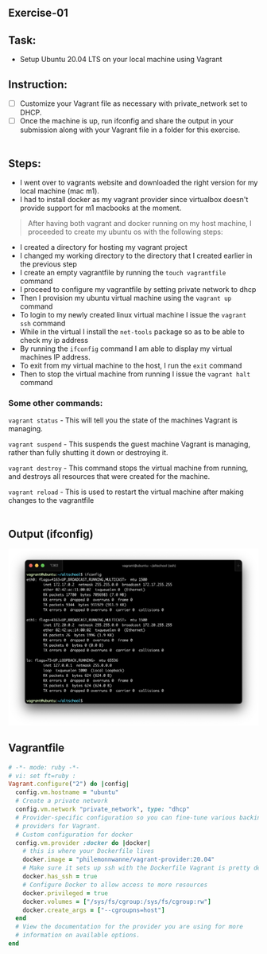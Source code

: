 ## Exercise-01

## Task: 
* Setup Ubuntu 20.04 LTS on your local machine using Vagrant

## Instruction: 
- [ ] Customize your Vagrant file as necessary with private_network set to DHCP.
- [ ] Once the machine is up, run ifconfig and share the output in your submission along with your Vagrant file in a folder for this exercise.
<br><br>

## Steps:

- I went over to vagrants website and downloaded the right version for my local machine (mac m1).
- I had to install docker as my vagrant provider since virtualbox doesn't provide support for m1 macbooks at the moment.

> After having both vagrant and docker running on my host machine, I proceeded to create my ubuntu os with the following steps:

- I created a directory for hosting my vagrant project
- I changed my working directory to the directory that I created earlier in the previous step
- I create an empty vagrantfile by running the `touch vagrantfile` command
- I proceed to configure my vagrantfile by setting private network to dhcp
- Then I provision my ubuntu virtual machine using the `vagrant up` command
- To login to my newly created linux virtual machine I issue the `vagrant ssh` command
- While in the virtual I install the `net-tools` package so as to be able to check my ip address
- By running the `ifconfig` command I am able to display my virtual machines IP address.
- To exit from my virtual machine to the host, I run the `exit` command
- Then to stop the virtual machine from running I issue the `vagrant halt` command

### Some other commands:

`vagrant status` - This will tell you the state of the machines Vagrant is managing.

`vagrant suspend` - This suspends the guest machine Vagrant is managing, rather than fully shutting it down or destroying it.

`vagrant destroy` - This command stops the virtual machine from running, and destroys all resources that were created for the machine.

`vagrant reload` - This is used to restart the virtual machine after making changes to the vagrantfile
<br><br>

## Output (ifconfig)
![](images/ifconfig.png)

## Vagrantfile
```ruby
# -*- mode: ruby -*-
# vi: set ft=ruby :
Vagrant.configure("2") do |config|
  config.vm.hostname = "ubuntu"
  # Create a private network
  config.vm.network "private_network", type: "dhcp"
  # Provider-specific configuration so you can fine-tune various backing 
  # providers for Vagrant.
  # Custom configuration for docker
  config.vm.provider :docker do |docker|
    # this is where your Dockerfile lives
    docker.image = "philemonnwanne/vagrant-provider:20.04"
    # Make sure it sets up ssh with the Dockerfile Vagrant is pretty dependent on ssh
    docker.has_ssh = true
    # Configure Docker to allow access to more resources
    docker.privileged = true
    docker.volumes = ["/sys/fs/cgroup:/sys/fs/cgroup:rw"]
    docker.create_args = ["--cgroupns=host"]    
  end
  # View the documentation for the provider you are using for more
  # information on available options.
end
```
